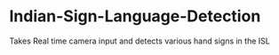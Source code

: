 # Indian-Sign-Language-Detection
Takes Real time camera input and detects various hand signs in the ISL
